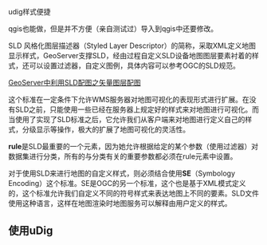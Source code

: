 udig样式便捷



qgis也能做，但是并不方便（亲自测试过）导入到qgis中还要修改。



SLD 风格化图层描述器（Styled Layer Descriptor）的简称，采取XML定义地图显示样式，GeoServer支撑SLD，经由过程自定义SLD设备地图图层要素衬着的样式，还可以设置过滤器，自定义图例，具体内容可以参考OGC的SLD规范。     



[GeoServer中利用SLD配图之矢量图层配图](https://www.cnblogs.com/naaoveGIS/p/4176198.html)



这个标准在一定条件下允许WMS服务器对地图可视化的表现形式进行扩展。在没有SLD之前，只能使用一些已经在服务器上规定好的样式来对地图进行可视化。而当使用了实现了SLD标准之后，它允许我们从客户端来对地图进行定义自己的样式，分级显示等操作，极大的扩展了地图可视化的灵活性。



**rule**是SLD最重要的一个元素，因为她允许根据给定的某个参数（使用过滤器）对数据集进行分类，所有的与分类有关的重要参数都必须在rule元素中设置。



对于使用SLD来进行地图的自定义样式，则必须结合使用**SE**（Symbology Encoding）这个标准。SE是OGC的另一个标准，这个也是基于XML模式定义的，这个标准允许我们自定义不同的符号样式来表达地图上不同的要素。SLD文件使用这种语言，这样在地图渲染时地图服务可以解释由用户定义的样式。





## 使用uDig

